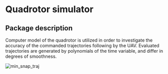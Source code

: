 # Quadrotor simulator

## Package description
Computer model of the quadrotor is utilized in order to investigate the accuracy of the commanded trajectories following by the UAV.
Evaluated trajectories are generated by polynomials of the time variable, and differ in degrees of smoothness.

![min_snap_traj](https://github.com/RuslanAgishev/quadrotor_simulator/blob/master/figures/snap_traj3D.png)
